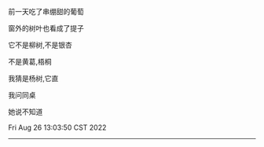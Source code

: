 前一天吃了串绷甜的葡萄

窗外的树叶也看成了提子

它不是柳树,不是银杏

不是黄葛,梧桐

我猜是杨树,它直

我问同桌

她说不知道

Fri Aug 26 13:03:50 CST 2022

---

